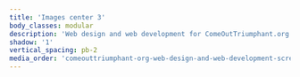 ```yaml
---
title: 'Images center 3'
body_classes: modular
description: 'Web design and web development for ComeOutTriumphant.org home page screen'
shadow: '1'
vertical_spacing: pb-2
media_order: 'comeouttriumphant-org-web-design-and-web-development-screen-1.jpg,comeouttriumphant-org-web-design-and-web-development-screen-2.jpg'
---
```


